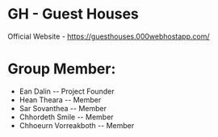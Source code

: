 # GH - Guest Houses
Official Website - https://guesthouses.000webhostapp.com/

# Group Member: 
- Ean Dalin -- Project Founder
- Hean Theara -- Member
- Sar Sovanthea -- Member
- Chhordeth Smile -- Member
- Chhoeurn Vorreakboth -- Member
